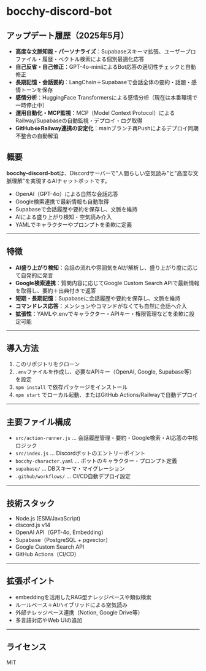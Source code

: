 # bocchy-discord-bot

## アップデート履歴（2025年5月）

- **高度な文脈知能・パーソナライズ**：Supabaseスキーマ拡張、ユーザープロファイル・履歴・ベクトル検索による個別最適化応答
- **自己反省・自己修正**：GPT-4o-miniによるBot応答の適切性チェックと自動修正
- **長期記憶・会話要約**：LangChain＋Supabaseで会話全体の要約・話題・感情トーンを保存
- **感情分析**：HuggingFace Transformersによる感情分析（現在は本番環境で一時停止中）
- **運用自動化・MCP監視**：MCP（Model Context Protocol）によるRailway/Supabaseの自動監視・デプロイ・ログ取得
- **GitHub⇔Railway連携の安定化**：mainブランチ再Pushによるデプロイ同期不整合の自動解消

## 概要

**bocchy-discord-bot**は、Discordサーバーで"人間らしい空気読み"と"高度な文脈理解"を実現するAIチャットボットです。

- OpenAI（GPT-4o）による自然な会話応答
- Google検索連携で最新情報も自動取得
- Supabaseで会話履歴や要約を保存し、文脈を維持
- AIによる盛り上がり検知・空気読み介入
- YAMLでキャラクターやプロンプトを柔軟に定義

---

## 特徴
- **AI盛り上がり検知**：会話の流れや雰囲気をAIが解析し、盛り上がり度に応じて自発的に発言
- **Google検索連携**：質問内容に応じてGoogle Custom Search APIで最新情報を取得し、要約＋出典付きで返答
- **短期・長期記憶**：Supabaseに会話履歴や要約を保存し、文脈を維持
- **コマンドレス応答**：メンションやコマンドがなくても自然に会話へ介入
- **拡張性**：YAMLや.envでキャラクター・APIキー・権限管理などを柔軟に設定可能

---

## 導入方法
1. このリポジトリをクローン
2. `.env`ファイルを作成し、必要なAPIキー（OpenAI, Google, Supabase等）を設定
3. `npm install` で依存パッケージをインストール
4. `npm start` でローカル起動、またはGitHub Actions/Railwayで自動デプロイ

---

## 主要ファイル構成
- `src/action-runner.js` … 会話履歴管理・要約・Google検索・AI応答の中核ロジック
- `src/index.js` … Discordボットのエントリーポイント
- `bocchy-character.yaml` … ボットのキャラクター・プロンプト定義
- `supabase/` … DBスキーマ・マイグレーション
- `.github/workflows/` … CI/CD自動デプロイ設定

---

## 技術スタック
- Node.js (ESM/JavaScript)
- discord.js v14
- OpenAI API（GPT-4o, Embedding）
- Supabase（PostgreSQL + pgvector）
- Google Custom Search API
- GitHub Actions（CI/CD）

---

## 拡張ポイント
- embeddingを活用したRAG型ナレッジベースや類似検索
- ルールベース＋AIハイブリッドによる空気読み
- 外部ナレッジベース連携（Notion, Google Drive等）
- 多言語対応やWeb UIの追加

---

## ライセンス
MIT 